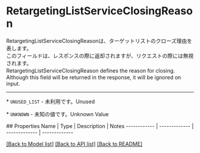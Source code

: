 # RetargetingListServiceClosingReason

<div lang=\"ja\">RetargetingListServiceClosingReasonは、ターゲットリストのクローズ理由を表します。<br> このフィールドは、レスポンスの際に返却されますが、リクエストの際には無視されます。</div> <div lang=\"en\">RetargetingListServiceClosingReason defines the reason for closing.　<br> Although this field will be returned in the response, it will be ignored on input.</div> <hr> <p>* <code>UNUSED_LIST</code> - <span lang=\"ja\">未利用です。</span><span lang=\"en\">Unused</span></p> <p>* <code>UNKNOWN</code> - <span lang=\"ja\">未知の値です。</span><span lang=\"en\">Unknown Value</span></p> 
## Properties
Name | Type | Description | Notes
------------ | ------------- | ------------- | -------------

[[Back to Model list]](../README.md#documentation-for-models) [[Back to API list]](../README.md#documentation-for-api-endpoints) [[Back to README]](../README.md)


